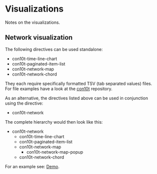 # Visualizations

Notes on the visualizations.

## Network visualization

The following directives can be used standalone:

* con10t-time-line-chart
* con10t-paginated-item-list
* con10t-network-map
* con10t-network-chord

They each require specifically formatted TSV (tab separated values) files. For file examples have a look at the
[con10t](https://github.com/dainst/con10t/tree/master/visualizations/gelehrtenbriefe) repository. 

As an alternative, the directives listed above can be used in conjunction using the directive:
* con10t-network

The complete hierarchy would then look like this:
* con10t-network
    * con10t-time-line-chart
    * con10t-paginated-item-list
    * con10t-network-map
        * con10t-network-map-popup
    * con10t-network-chord

For an example see: [Demo](https://arachne.dainst.org/project/network_visualization_demo).